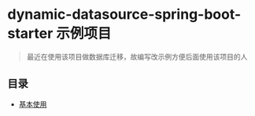 # dynamic-datasource-spring-boot-starter 示例项目
> 最近在使用该项目做数据库迁移，故编写改示例方便后面使用该项目的人
## 目录
- [基本使用](./dynamic-datasource-demo)